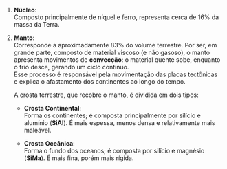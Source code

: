 1. **Núcleo**:  
   Composto principalmente de níquel e ferro, representa cerca de 16% da massa da Terra.

2. **Manto**:  
   Corresponde a aproximadamente 83% do volume terrestre. Por ser, em grande parte, composto de material viscoso (e não gasoso), o manto apresenta movimentos de **convecção**: o material quente sobe, enquanto o frio desce, gerando um ciclo contínuo.  
   Esse processo é responsável pela movimentação das placas tectônicas e explica o afastamento dos continentes ao longo do tempo.  

   A crosta terrestre, que recobre o manto, é dividida em dois tipos:
   
   - **Crosta Continental**:  
     Forma os continentes; é composta principalmente por silício e alumínio (**SiAl**). É mais espessa, menos densa e relativamente mais maleável.
   
   - **Crosta Oceânica**:  
     Forma o fundo dos oceanos; é composta por silício e magnésio (**SiMa**). É mais fina, porém mais rígida.
